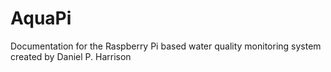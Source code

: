 # AquaPi
Documentation for the Raspberry Pi based water quality monitoring system created by Daniel P. Harrison
